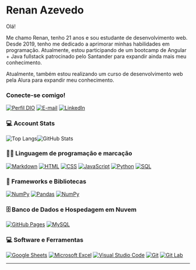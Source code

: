 # Renan Azevedo

  

Olá!

  

Me chamo Renan, tenho 21 anos e sou estudante de desenvolvimento web. Desde 2019, tenho me dedicado a aprimorar minhas habilidades em programação. Atualmente, estou participando de um bootcamp de Angular + Java fullstack patrocinado pelo Santander para expandir ainda mais meu conhecimento.

Atualmente, também estou realizando um curso de desenvolvimento web pela Alura para expandir meu conhecimento.

  

### Conecte-se comigo!

  

  

[![Perfil DIO](https://img.shields.io/badge/-Meu%20Perfil%20na%20DIO-30A3DC?style=for-the-badge)](https://www.dio.me/users/renan_azevedo34) [![E-mail](https://img.shields.io/badge/-Email-000?style=for-the-badge&logo=microsoft-outlook&logoColor=E94D5F)](mailto:renan.azevedo34@hotmail.com) [![LinkedIn](https://img.shields.io/badge/-LinkedIn-000?style=for-the-badge&logo=linkedin&logoColor=30A3DC)](https://www.linkedin.com/in/azevedorenan13)

  
  

<h3  align="left">💻 Account Stats</h3>

  

![Top Langs](https://github-readme-stats-git-masterrstaa-rickstaa.vercel.app/api/top-langs/?username=AzevedoRenan13&bg_color=000&border_color=24f4ff&title_color=24f4ff&text_color=24f4ff)![GitHub Stats](https://github-readme-stats.vercel.app/api?username=AzevedoRenan13&theme=transparent&bg_color=000&border_color=24f4ff&show_icons=true&icon_color=24f4ff&title_color=24f4ff&text_color=FFF)

  

### 👨‍💻 Linguagem de programação e marcação

  

  

<p>

  

<a  href="https://github.com/search?q=user%3AAzevedoRenan13+language%3Amarkdown"><img  alt="Markdown"  src="https://img.shields.io/badge/Markdown-000000.svg?logo=markdown&logoColor=white"></a>  <a  href="https://github.com/search?q=user%3AAzevedoRenan13+language%3Ahtml"><img  alt="HTML"  src="https://img.shields.io/badge/HTML-E34F26.svg?logo=html5&logoColor=white"></a>  <a  href="https://github.com/search?q=user%3AvAzevedoRenan13+language%3Acss"><img  alt="CSS"  src="https://img.shields.io/badge/CSS-1572B6.svg?logo=css3&logoColor=white"></a>  <a  href="https://github.com/search?q=user%3AAzevedoRenan13+language%3Ajavascript"><img  alt="JavaScript"  src="https://img.shields.io/badge/JavaScript-F7DF1E.svg?logo=javascript&logoColor=black"></a>  <a  href="https://github.com/search?q=user%3Avitorkol+language%3Apython"><img  alt="Python"  src="https://img.shields.io/badge/Python-14354C.svg?logo=python&logoColor=white"></a>  <a  href="https://github.com/search?q=user%3Avitorkol+language%3Asql"><img  alt="SQL"  src="https://custom-icon-badges.herokuapp.com/badge/SQL-025E8C.svg?logo=database&logoColor=white"></a>

  

### 🧰 Frameworks e Bibliotecas

  

  

<p>

  

<a  href="#"><img  alt="NumPy"  src="https://img.shields.io/badge/-ReactJs-61DAFB?logo=react&logoColor=white&style=flat"></a>  <a  href="#"><img  alt="Pandas"  src="https://img.shields.io/badge/Pandas-150458.svg?logo=pandas&logoColor=white"></a>  <a  href="#"><img  alt="NumPy"  src="https://img.shields.io/badge/-AngularJS-DD0031?logo=angular"></a>

  
  
  
  
  

</p>

  

  

### 🗄️ Banco de Dados e Hospedagem em Nuvem

  

  

<p>

  

<a  href="#"><img  alt="GitHub Pages"  src="https://img.shields.io/badge/GitHub%20Pages-327FC7.svg?logo=github&logoColor=white"></a>  <a  href="#"><img  alt="MySQL"  src="https://img.shields.io/badge/MySQL-00f.svg?logo=mysql&logoColor=white"></a>

  
  
  

</p>

  

  

### 💻 Software e Ferramentas

  

  

<p>

  

<a  href="#"><img  alt="Google Sheets"  src="https://img.shields.io/badge/Google%20Sheets-34A853.svg?logo=google%20sheets&logoColor=white"></a>  <a  href="#"><img  alt="Microsoft Excel"  src="https://img.shields.io/badge/Microsoft%20Excel-217346?logo=microsoftexcel&logoColor=white"></a>  <a  href="#"><img  alt="Visual Studio Code"  src="https://img.shields.io/badge/Visual%20Studio%20Code-0078d7.svg?logo=visual-studio-code&logoColor=white"></a>  <a  href="#"><img  alt="Git"  src="https://img.shields.io/badge/Git-F05033.svg?logo=git&logoColor=white"></a>  <a  href="#"><img  alt="Git Lab"  src="https://img.shields.io/badge/Git%20Lab-330F63?logo=gitlab&logoColor=white"></a>

  
  
  
  
  
  

</p>

  

  

----

  

  

<br>